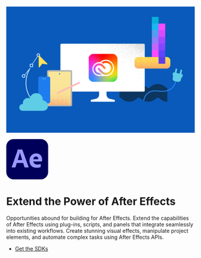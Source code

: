 
[//]: # (Copied from https://github.com/AdobeDocs/after-effects/blob/72b670e87442a539b88e67ee6554b9c0c9f9841f/src/pages/index.md?plain=1#L14-L18, https://developer.adobe.com/after-effects/)

<Superhero slots="image, icon, heading, text, buttons" variant="halfWidth" />

![Creative Cloud banner](../../../assets/cc-hero.png)

![After Effects Logo](../../../assets/ae_appicon_64.svg)

#  Extend the Power of After Effects

Opportunities abound for building for After Effects. Extend the capabilities of After Effects using plug-ins, scripts, and panels that integrate seamlessly into existing workflows. Create stunning visual effects, manipulate project elements, and automate complex tasks using After Effects APIs.

* [Get the SDKs](https://developer.adobe.com/console/servicesandapis/ae)